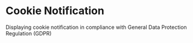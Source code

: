 # Cookie Notification

Displaying cookie notification in compliance with General Data Protection Regulation (GDPR)
